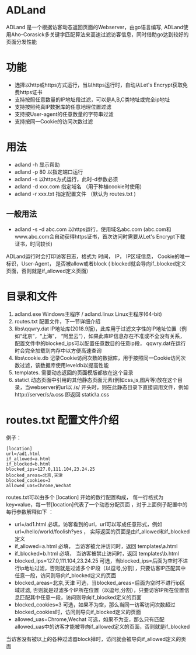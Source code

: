 # ADLand

ADLand 是一个根据访客动态返回页面的Webserver，由go语言编写, ADLand使用Aho–Corasick多关键字匹配算法来高速过滤访客信息，同时借助go达到较好的页面分发性能

# 功能
- 选择以http或https方式运行，当以https运行时，自动从Let's Encrypt获取免费https证书
- 支持按照任意数量的IP地址段过滤，可以是A,B,C类地址或完全ip地址
- 支持按照纯真IP数据库的任意地理位置过滤
- 支持按User-agent的任意数量的字符串过滤
- 支持按同一Cookie的访问次数过滤

# 用法
- adland -h  显示帮助
- adland -p 80  以指定端口运行
- adland -s 以https方式运行，此时-d参数必须
- adland -d xxx.com 指定域名 （用于种植cookie时使用)
- adland -r xxx.txt 指定配置文件 （默认为 routes.txt )

## 一般用法
- adland -s -d abc.com    以https运行，使用域名abc.com (abc.com和www.abc.com会自动获得https证书，首次访问时需要从Let's Encrypt下载证书，时间较长)

ADLand运行时会打印访客日志，格式为
时间， IP， IP区域信息， Cookie的唯一标识，User-Agent， 是否被allow或者block ( blocked就会导向if_blocked定义页面，否则就是if_allowed定义页面）

# 目录和文件

1. adland.exe  Windows主程序    / adland.linux  Linux主程序(64-bit)
2. routes.txt     配置文件，下一节详细介绍
3. libs\qqwry.dat      IP地址库(2018.9版)，此库用于过滤文字性的IP地址位置（例如“北京”，“上海”， “阿里云”），如果此库IP信息存在不准或不全没有关系，配置文件中的blocked_ips可以配置任意数目的任意ip段， qqwry.dat在运行时会完全加载到内存中以方便高速查询
4. libs\cookie.db      记录Cookie访问次数的数据库，用于按照同一Cookie访问次数过滤，该数据库使用leveldb以提高性能
5. templates\.     需要动态返回的页面模版都放在这个目录
6. static\      动态页面中引用的其他静态页面元素(例如css,js,图片等)放在这个目录，当webserver的url以 /s/ 开头时，则在此静态目录下直接调用文件，例如 http://server/s/a.css 即返回 static\a.css

# routes.txt 配置文件介绍

例子：
```
[location]
url=/ad1.html
if_allowed=a.html
if_blocked=b.html
blocked_ips=127.0,111.104,23.24.25
blocked_areas=北京,天津
blocked_cookies=3
allowed_uas=Chrome,Wechat
```

routes.txt可以由多个 [location] 开始的数行配置构成， 每一行格式为key=value，每一节[location]代表了一个动态分配页面 ，对于上面例子配置中的每行参数解释如下 ：

- url=/ad1.html            必填，访客看到的url，url可以写成任意形式，例如url=/hello/world/foolish?yes ， 实际返回的页面是由if_allowed和if_blocked定义
- if_allowed=a.html     必填， 当访客被允许访问时，返回 templates\a.html
- if_blocked=b.html     必填， 当访客被禁止访问时，返回 templates\b.html
- blocked_ips=127.0,111.104,23.24.25 可选，当blocked_ips=后面为空时不进行ip地址过滤，否则就是过滤多个IP段（以逗号,分割），只要访客IP匹配其中任意一段，访问则导向if_blocked定义的页面
- blocked_areas=北京,天津  可选，当blocked_areas=后面为空时不进行ip区域过滤, 否则就是过滤多个IP所在位置（以逗号,分割），只要访客IP所在位置信息匹配其中任意一段，访问则导向if_blocked定义的页面
- blocked_cookies=3 可选，如果不为空，那么当同一访客访问次数超过blocked_cookies时，访问则导向if_blocked定义的页面
- allowed_uas=Chrome,Wechat  可选，如果不为空，那么只有匹配allowed_uas中的访客才能被导向if_allowed定义的页面，否则就是if_blocked

当访客没有被以上的各种过滤器block掉时，访问就会被导向if_allowed定义的页面








